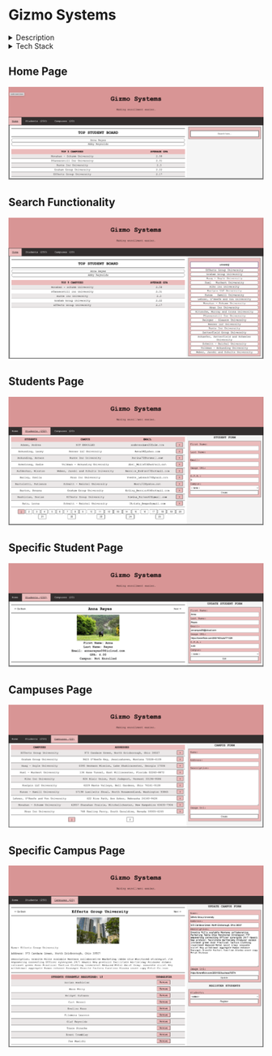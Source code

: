 # Gizmo Systems

<details>
    <summary>Description</summary>
    An enrollment platform that lets users add / edit / delete universities.
    Allows users to register students and enroll or remove student from universities.
    Landing page shows the top 5 Universities with the average of students GPA. It also shows top students along with the university they are currently enrolled in.
    A sidebar that lets you search students with their first or last name, or universities with they name or location.
</details>

<details>
    <summary>Tech Stack</summary>
    Javascript
    Express.js
    Git
    Node.js
    Webpack
    Babel
    React
    Redux
    Sequelize
    Faker

</details>


## Home Page
![Screenshot](gizmosystems-home.png)

## Search Functionality
![Screenshot](gizmosystems-search.png)

## Students Page
![Screenshot](gizmosystems-studentspage.png)

## Specific Student Page
![Screenshot](gizmosystems-studentspecific.png)

## Campuses Page
![Screenshot](gizmosystems-campuspage.png)

## Specific Campus Page
![Screenshot](gizmosystems-campusspecific.png)